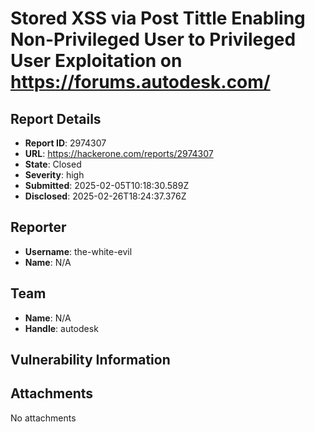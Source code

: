 # Stored XSS via Post Tittle Enabling Non-Privileged User to Privileged User Exploitation on https://forums.autodesk.com/

## Report Details
- **Report ID**: 2974307
- **URL**: https://hackerone.com/reports/2974307
- **State**: Closed
- **Severity**: high
- **Submitted**: 2025-02-05T10:18:30.589Z
- **Disclosed**: 2025-02-26T18:24:37.376Z

## Reporter
- **Username**: the-white-evil
- **Name**: N/A

## Team
- **Name**: N/A
- **Handle**: autodesk

## Vulnerability Information


## Attachments
No attachments
